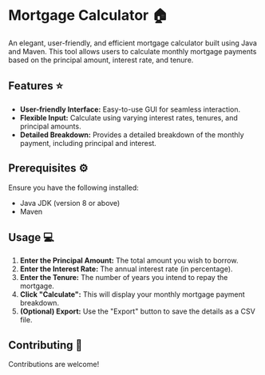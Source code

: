# Mortgage Calculator :house:

An elegant, user-friendly, and efficient mortgage calculator built using Java and Maven. This tool allows users to calculate monthly mortgage payments based on the principal amount, interest rate, and tenure.

## Features :star:

- **User-friendly Interface:** Easy-to-use GUI for seamless interaction.
- **Flexible Input:** Calculate using varying interest rates, tenures, and principal amounts.
- **Detailed Breakdown:** Provides a detailed breakdown of the monthly payment, including principal and interest.

## Prerequisites :gear:

Ensure you have the following installed:
- Java JDK (version 8 or above)
- Maven

## Usage :computer:

1. **Enter the Principal Amount:** The total amount you wish to borrow.
2. **Enter the Interest Rate:** The annual interest rate (in percentage).
3. **Enter the Tenure:** The number of years you intend to repay the mortgage.
4. **Click "Calculate":** This will display your monthly mortgage payment breakdown.
5. **(Optional) Export:** Use the "Export" button to save the details as a CSV file.

## Contributing :handshake:

Contributions are welcome! 


